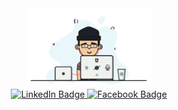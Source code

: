 <div id="header" align="center">
  <img src="./coding.gif" width="200"/>
  
  <div id="badges">
  <a href="https://www.linkedin.com/in/gnuh932">
    <img src="https://img.shields.io/badge/LinkedIn-blue?style=for-the-badge&logo=linkedin&logoColor=white" alt="LinkedIn Badge"/>
  </a>
  <a href="https://www.facebook.com/gnuh202">
    <img src="https://img.shields.io/badge/facebook-blue?style=for-the-badge&logo=facebook&logoColor=white" alt="Facebook Badge"/>
  </a>
  </div>




